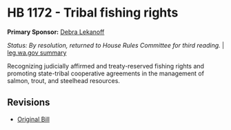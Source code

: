 # HB 1172 - Tribal fishing rights
**Primary Sponsor:** [Debra Lekanoff](/person/leg/lekanoff_de.md)

*Status: By resolution, returned to House Rules Committee for third reading.* | [leg.wa.gov summary](https://app.leg.wa.gov/billsummary?BillNumber=1172&Year=2021)

Recognizing judicially affirmed and treaty-reserved fishing rights and promoting state-tribal cooperative agreements in the management of salmon, trout, and steelhead resources.

## Revisions
* [Original Bill](1/)
